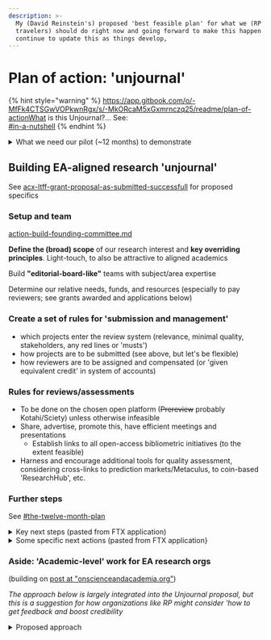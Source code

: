 ```yaml
---
description: >-
  My (David Reinstein's) proposed 'best feasible plan' for what we (RP & fellow
  travelers) should do right now and going forward to make this happen. I'll
  continue to update this as things develop,
---
```


# Plan of action: 'unjournal'

{% hint style="warning" %}
https://app.gitbook.com/o/-MfFk4CTSGwVOPkwnRgx/s/-MkORcaM5xGxmrnczq25/readme/plan-of-actionWhat is this Unjournal?... See:\
[#in-a-nutshell](../#in-a-nutshell "mention")
{% endhint %}

<details>

<summary>What we need our pilot (~12 months) to demonstrate</summary>

1. We actually **'do something'**
2. We can provide **credible reviews and ratings** that have value as measures of research quality comparable to (or better than) traditional journal systems
3. We identify important work that **informs global priorities**
4. We boost work in innovative and transparent/replicable formats (especially **dynamic documents**)
5. **Authors engage** with our process and find it useful
6. (As a push) Universities, grantmakers, and other arbiters assign value to Unjournal ratings \\

</details>

## Building EA-aligned research 'unjournal'

See [acx-ltff-grant-proposal-as-submitted-successfull](../grants-and-proposals/acx-ltff-grant-proposal-as-submitted-successfull/ "mention") for proposed specifics

### Setup and team

[action-build-founding-committee.md](../action-and-progress/action-build-founding-committee.md "mention")

**Define the (broad) scope** of our research interest and **key overriding principles**. Light-touch, to also be attractive to aligned academics

Build **"editorial-board-like"** teams with subject/area expertise

Determine our relative needs, funds, and resources (especially to pay reviewers; see grants awarded and applications below)



### Create a set of rules for 'submission and management'

* which projects enter the review system (relevance, minimal quality, stakeholders, any red lines or 'musts')
* how projects are to be submitted (see above, but let's be flexible)
* how reviewers are to be assigned and compensated (or 'given equivalent credit' in system of accounts)

### Rules for reviews/assessments

* To be done on the chosen open platform (~~Prereview~~ probably Kotahi/Sciety) unless otherwise infeasible
* Share, advertise, promote this, have efficient meetings and presentations
  * Establish links to all open-access bibliometric initiatives (to the extent feasible)
* Harness and encourage additional tools for quality assessment, considering cross-links to prediction markets/Metaculus, to coin-based 'ResearchHub', etc.

### Further steps

See [#the-twelve-month-plan](../grants-and-proposals/acx-ltff-grant-proposal-as-submitted-successfull/#the-twelve-month-plan "mention")

<details>

<summary>Key next steps (pasted from FTX application)</summary>

The key elements of the plan:

Build a ‘founding committee’ of 5-8 experienced and enthusiastic EA-aligned/adjacent researchers at EA orgs, research academics, and practitioners (e.g., draw from speakers at recent EA Global meetings).

1. Host a meeting (and shared collaboration space/document), to come to a consensus/set of practical principles
2. Post and present our consensus (coming out of this meeting) on key fora. After a brief ‘followup period’ (\~1 week), consider adjusting the above consensus plan in light of the feedback, and repost (and move forward).
3. Set up the basic platforms for posting and administering reviews and evaluations and offering curated links and categorizations of papers and projects. ~~Note: I am strongly leaning towards https://prereview.org/ as the main platform, which has indicated willingness to give us a flexible ‘experimental space~~’ Update: Kotahi/Sciety seems a more flexible solution
4. Reach out to researchers in relevant areas and organizations and ask them to 'submit' their work for 'feedback and potential positive evaluations and recognition', and for a chance at a prize. The Unjournal will _not be an exclusive outlet._ Researchers are free to also submit the same work to 'traditional journals' at any point. Their work must be publicly hosted, with a DOI. Ideally the 'whole project' is maintained and updated, with all materials, in a single location.

</details>

<details>

<summary>Some specific next actions (pasted from FTX application}</summary>

1. Post and present our consensus (coming out of this meeting) on key fora. After a brief ‘followup period’ (\~1 week), consider adjusting the above consensus plan in light of the feedback, and repost (and move forward).
2. Set up the basic platforms for posting and administering reviews and evaluations and offering curated links and categorizations of papers and projects. Note: I am strongly leaning towards https://prereview.org/ as the main platform, which has indicated willingness to give us a flexible ‘experimental space’
3. Reach out to researchers in relevant areas and organizations and ask them to 'submit' their work for 'feedback and potential positive evaluations and recognition', and for a chance at a prize. The Unjournal will _not be an exclusive outlet._ Researchers are free to also submit the same work to 'traditional journals' at any point. Their work must be publicly hosted, with a DOI. Ideally the 'whole project' is maintained and updated, with all materials, in a single location.

</details>

### Aside: 'Academic-level' work for EA research orgs

(building on [post at "onscienceandacademia.org"](https://onscienceandacademia.org/t/moving-science-beyond-closed-binary-static-journals-a-proposed-alternative-how-the-effective-altruist-and-nontraditional-nonprofit-sector-can-help-make-this-happen/1490))

_The approach below is largely integrated into the Unjournal proposal, but this is a suggestion for how organizations like RP might consider 'how to get feedback and boost credibility_

<details>

<summary>Proposed approach</summary>

1. **Host article** (or dynamic research project or 'registered report') on OSF or other place allowing time stamping & DOIs (see [my resources list in Airtable](https://airtable.com/shraTY0WcwsjJSANs) for a start)
2. Link this to [PREreview](https://prereview.org/reviews) (or similar tool) tools/sites soliciting feedback and evaluation without requiring exclusive publication rights... (again, see [Airtable list](https://airtable.com/shraTY0WcwsjJSANs))
3. **Directly solicit feedback** from EA-adjacent partners in academia and other EA-research orgs

* We need to **build our own systems** (assign ‘editors') to do this without bias and with incentives
* building standard metrics for interpreting these reviews (possibly incorporating prediction markets,
* encouraging them to leave their feedback through the PREreview or another platform.

Also: Committing to publish academic reviews or ‘share in our internal group’ for further evaluation and reassessment/benchmarking of the ‘PREreview’ type reviews above. (Perhaps taking the [FreeOurKnowledge pledge relating to this](https://github.com/FreeOurKnowledge/website/issues/40))

</details>
